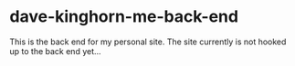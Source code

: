 # dave-kinghorn-me-back-end
This is the back end for my personal site. The site currently is not hooked up to the back end yet...

